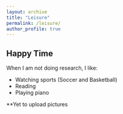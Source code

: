 ```yaml
---
layout: archive
title: "Leisure"
permalink: /leisure/
author_profile: true
---
```


## Happy Time
When I am not doing research, I like:
* Watching sports (Soccer and Basketball)
* Reading 
* Playing piano


**Yet to upload pictures
